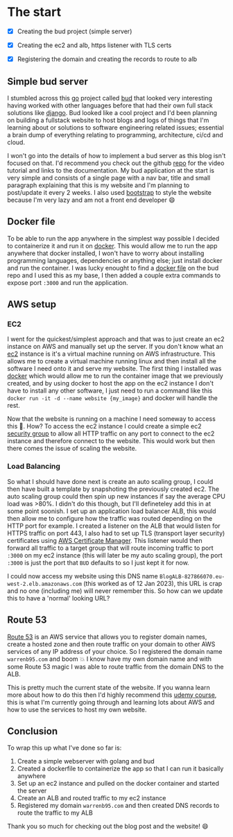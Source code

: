 # The start

* [X] Creating the bud project (simple server)
* [X] Creating the ec2 and alb, https listener with TLS certs
* [X] Registering the domain and creating the records to route to alb


## Simple bud server

I stumbled across this [go](https://go.dev/) project called [bud](https://github.com/livebud/bud) that looked very interesting having worked with other languages before that had their own full stack solutions like [django](https://www.djangoproject.com/).
Bud looked like a cool project and I'd been planning on building a fullstack website to host blogs and logs of things that I'm learning about or solutions to software engineering related issues; essential a brain dump of everything relating to programming, architecture, ci/cd and cloud.

I won't go into the details of how to implement a bud server as this blog isn't focused on that. I'd recommend you check out the github [repo](https://github.com/livebud/bud) for the video tutorial and links to the documentation. 
My bud application at the start is very simple and consists of a single page with a nav bar, title and small paragraph explaining that this is my website and I'm planning to post/update it every 2 weeks. I also used [bootstrap](https://getbootstrap.com/) to style the website because I'm very lazy and am not a front end developer 😄

## Docker file

To be able to run the app anywhere in the simplest way possible I decided to containerize it and run it on [docker](https://www.docker.com/).
This would allow me to run the app anywhere that docker installed, I won't have to worry about installing programming languages, dependencies or anything else; just install docker and run the container.
I was lucky enought to find a [docker file](https://github.com/livebud/bud/blob/main/contributing/Dockerfile) on the bud repo and I used this as my base, I then added a couple extra commands to expose port `:3000` and run the application.

## AWS setup

### EC2

I went for the quickest/simplest approach and that was to just create an ec2 instance on AWS and manually set up the server. If you don't know what an [ec2](https://docs.aws.amazon.com/AWSEC2/latest/UserGuide/EC2_GetStarted.html?icmpid=docs_ec2_console) instance is it's a virtual machine running on AWS infrastructure.
This allows me to create a virtual machine running linux and then install all the software I need onto it and serve my website.
The first thing I installed was [docker](https://www.docker.com/) which would allow me to run the container image that we previously created, and by using docker to host the app on the ec2 instance I don't have to install any other software, I just need to run a command like this `docker run -it -d --name website {my_image}` and docker will handle the rest.

Now that the website is running on a machine I need someway to access this 🤔. How?
To access the ec2 instance I could create a simple ec2 [security group](https://docs.aws.amazon.com/AWSEC2/latest/UserGuide/security-group-rules.html) to allow all HTTP traffic on any port to connect to the ec2 instance and therefore connect to the website. This would work but then there comes the issue of scaling the website.

### Load Balancing

So what I should have done next is create an auto scaling group, I could then have built a template by snapshoting the previously created ec2. The auto scaling group could then spin up new instances if say the average CPU load was >80%. I didn't do this though, but I'll defineteley add this in at some point soonish.
I set up an application load balancer ALB, this would then allow me to configure how the traffic was routed depending on the HTTP port for example. I created a listener on the ALB that would listen for HTTPS traffic on port 443, I also had to set up TLS (transport layer security) certificates using [AWS Certificate Manager](https://docs.aws.amazon.com/acm/index.html). This listener would then forward all traffic to a target group that will route incoming traffic to port `:3000` on my ec2 instance (this will later be my auto scaling group), the port `:3000` is just the port that `BUD` defaults to so I just kept it for now.

I could now access my website using this DNS name `BlogALB-827866070.eu-west-2.elb.amazonaws.com` (this worked as of 12 Jan 2023), this URL is crap and no one (including me) will never remember this. So how can we update this to have a 'normal' looking URL?

## Route 53

[Route 53](https://docs.aws.amazon.com/Route53/latest/DeveloperGuide/Welcome.html) is an AWS service that allows you to register domain names, create a hosted zone and then route traffic on your domain to other AWS services of any IP address of your choice. So I registered the domain name `warrenb95.com` and boom 💥 I know have my own domain name and with some Route 53 magic I was able to route traffic from the domain DNS to the ALB.

This is pretty much the current state of the website. If you wanna learn more about how to do this then I'd highly recommend this [udemy course](https://www.udemy.com/course/aws-certified-developer-associate-dva-c01/), this is what I'm currently going through and learning lots about AWS and how to use the services to host my own website.


## Conclusion

To wrap this up what I've done so far is:
1. Create a simple webserver with golang and bud
2. Created a dockerfile to containerize the app so that I can run it basically anywhere
3. Set up an ec2 instance and pulled on the docker container and started the server
4. Create an ALB and routed traffic to my ec2 instance
5. Registered my domain `warrenb95.com` and then created DNS records to route the traffic to my ALB

Thank you so much for checking out the blog post and the website! 😄 

